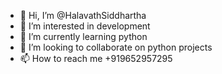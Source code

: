 - 👋 Hi, I’m @HalavathSiddhartha
- 👀 I’m interested in development
- 🌱 I’m currently learning python
- 💞️ I’m looking to collaborate on python projects
- 📫 How to reach me +919652957295

<!---
HalavathSiddhartha/HalavathSiddhartha is a ✨ special ✨ repository because its `README.md` (this file) appears on your GitHub profile.
You can click the Preview link to take a look at your changes.
--->
